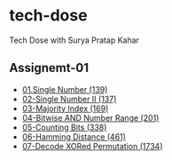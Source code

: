 # tech-dose

Tech Dose with Surya Pratap Kahar

## Assignemt-01

- [01.Single Number (139)](<./Assignments-01/01-SingleNumber(136)/>)
- [02-Single Number II (137)](<./Assignment-01/02-SingleNumber-II(137)/>)
- [03-Majority Index (169)](<./Assignment-01/03-MajorityElement(169)/>)
- [04-Bitwise AND Number Range (201)](<./Assignment-01/04-Bitwise AND Number Range(201)/>)
- [05-Counting Bits (338)](<./Assignment-01/05-Counting-Bits(338)/>)
- [06-Hamming Distance (461)](<./Assignment-01/06-HammingDistance(461)/>)
- [07-Decode XORed Permutation (1734)](<./Assignment-01/07-XORedPermutation(1734)/>)
